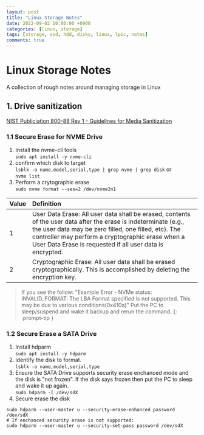 ```yaml
---
layout: post
title: "Linux Storage Notes"
date: 2022-09-02 10:00:00 +0900
categories: [linux, storage]
tags: [storage, ssd, hdd, disks, linux, lpic, notes]
comments: true
---
```



# Linux Storage Notes

A collection of rough notes around managing storage in Linux


## 1. Drive sanitization

[NIST Publiciation 800-88 Rev 1 - Guidelines for Media Sanitization](https://nvlpubs.nist.gov/nistpubs/specialpublications/nist.sp.800-88r1.pdf)

### 1.1 Secure Erase for NVME Drive


1. Install the nvme-cli tools \
`sudo apt install -y nvme-cli`
2. confirm which disk to target  \
`lsblk -o name,model,serial,type | grep nvme | grep disk` or \
`nvme list`
3. Perform a crytographic erase \
 `sudo nvme format --ses=2 /dev/nvme2n1`

| Value | Definition |
| :- | :-
| 1 | 	User Data Erase: All user data shall be erased, contents of the user data after the erase is indeterminate (e.g., the user data may be zero filled, one filled, etc). The controller may perform a cryptographic erase when a User Data Erase is requested if all user data is encrypted. |
| 2 | Cryptographic Erase: All user data shall be erased cryptographically. This is accomplished by deleting the encryption key.|


> If you see the follow:
"Example Error - NVMe status: INVALID_FORMAT: The LBA Format specified is not supported. This may be due to various conditions(0x410a)"
Put the PC to sleep/suspend and wake it backup and rerun the command. 
{: .prompt-tip }

### 1.2 Secure Erase a SATA Drive

1. Install hdparm \
`sudo apt install -y hdparm`
2. Identify the disk to format. \
`lsblk -o name,model,serial,type`
3. Ensure the SATA Drive supports security erase enchanced mode and the disk is "not frozen". If the disk says frozen then put the PC to sleep and wake it up again. \
`sudo hdparm -I /dev/sdX`
4. Secure erase the disk
```shell
sudo hdparm --user-master u --security-erase-enhanced password /dev/sdX
# If enchanced security erase is not supported:
sudo hdparm --user-master u --security-set-pass password /dev/sdX
```


